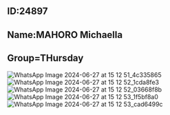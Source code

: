 ID:24897
--------
Name:MAHORO Michaella
---------------------
Group=THursday
--------------
![WhatsApp Image 2024-06-27 at 15 12 51_4c335865](https://github.com/Mikamahoro/calculatrice/assets/173105293/14a4ee4f-1de6-4480-ac17-401dee6eb706)
![WhatsApp Image 2024-06-27 at 15 12 52_1cda8fe3](https://github.com/Mikamahoro/calculatrice/assets/173105293/3ed2ae7c-675d-45f8-8886-32530da18501)
![WhatsApp Image 2024-06-27 at 15 12 52_03668f8b](https://github.com/Mikamahoro/calculatrice/assets/173105293/e2a95932-1e1a-43f5-823d-41e5422ad668)
![WhatsApp Image 2024-06-27 at 15 12 53_1f5bf8a0](https://github.com/Mikamahoro/calculatrice/assets/173105293/e934ff7e-ede0-48e0-a7b0-f45d7bb69715)
![WhatsApp Image 2024-06-27 at 15 12 53_cad6499c](https://github.com/Mikamahoro/calculatrice/assets/173105293/5c02b5e9-5e97-4328-be36-faf2f0ae1297)
